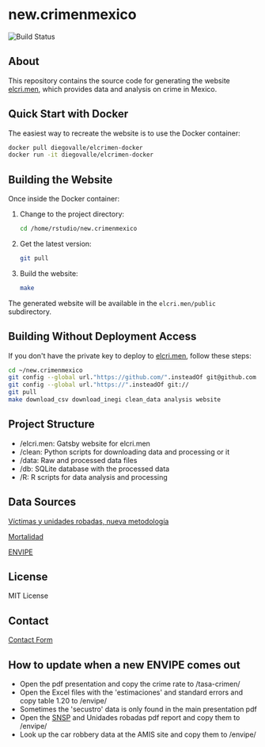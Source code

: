 # new.crimenmexico

![Build Status](https://github.com/diegovalle/new.crimenmexico/actions/workflows/elcrimen.yml/badge.svg)

## About

This repository contains the source code for generating the website [elcri.men](https://elcri.men), which provides data and analysis on crime in Mexico.

## Quick Start with Docker

The easiest way to recreate the website is to use the Docker container:

```bash
docker pull diegovalle/elcrimen-docker
docker run -it diegovalle/elcrimen-docker
```

## Building the Website

Once inside the Docker container:

1. Change to the project directory:

   ```bash
   cd /home/rstudio/new.crimenmexico
   ```

2. Get the latest version:

   ```bash
   git pull
   ```

3. Build the website:
   ```bash
   make
   ```

The generated website will be available in the `elcri.men/public` subdirectory.

## Building Without Deployment Access

If you don't have the private key to deploy to [elcri.men](https://elcri.men), follow these steps:

```bash
cd ~/new.crimenmexico
git config --global url."https://github.com/".insteadOf git@github.com:
git config --global url."https://".insteadOf git://
git pull
make download_csv download_inegi clean_data analysis website
```

## Project Structure

- /elcri.men: Gatsby website for elcri.men
- /clean: Python scripts for downloading data and processing or it
- /data: Raw and processed data files
- /db: SQLite database with the processed data
- /R: R scripts for data analysis and processing

## Data Sources

[Víctimas y unidades robadas, nueva metodología](https://www.gob.mx/sesnsp/acciones-y-programas/victimas-nueva-metodologia?state=published)

[Mortalidad](https://www.inegi.org.mx/sistemas/olap/proyectos/bd/continuas/mortalidad/defuncioneshom.asp?s=est)

[ENVIPE](https://www.inegi.org.mx/programas/envipe/)

## License

MIT License

## Contact

[Contact Form](https://www.diegovalle.net/contact/)

## How to update when a new ENVIPE comes out

- Open the pdf presentation and copy the crime rate to /tasa-crimen/
- Open the Excel files with the 'estimaciones' and standard errors and copy table 1.20 to /envipe/
- Sometimes the 'secustro' data is only found in the main presentation pdf
- Open the [SNSP](https://www.gob.mx/sesnsp/acciones-y-programas/victimas-nueva-metodologia?state=published) and Unidades robadas pdf report and copy them to /envipe/
- Look up the car robbery data at the AMIS site and copy them to /envipe/
